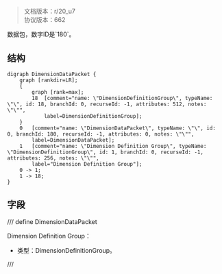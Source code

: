 # <!-- md:samp DimensionDataPacket -->

> 文档版本：r/20_u7<br/>协议版本：662

<!-- md:samp DimensionDataPacket -->数据包，数字ID是`180`。

## 结构

```viz
digraph DimensionDataPacket {
	graph [rankdir=LR];
	{
		graph [rank=max];
		18	[comment="name: \"DimensionDefinitionGroup\", typeName: \"\", id: 18, branchId: 0, recurseId: -1, attributes: 512, notes: \"\"",
			label=DimensionDefinitionGroup];
	}
	0	[comment="name: \"DimensionDataPacket\", typeName: \"\", id: 0, branchId: 180, recurseId: -1, attributes: 0, notes: \"\"",
		label=DimensionDataPacket];
	1	[comment="name: \"Dimension Definition Group\", typeName: \"DimensionDefinitionGroup\", id: 1, branchId: 0, recurseId: -1, attributes: 256, notes: \"\"",
		label="Dimension Definition Group"];
	0 -> 1;
	1 -> 18;
}

```

## 字段

/// define
DimensionDataPacket

Dimension Definition Group：[<!-- md:samp DimensionDefinitionGroup -->](refs/protocols/types/DimensionDefinitionGroup.md)

- 类型：DimensionDefinitionGroup。


///

